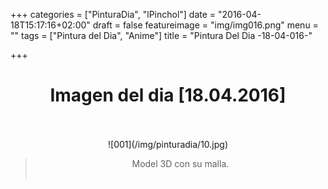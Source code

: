 +++
categories = ["PinturaDia", "lPinchol"]
date = "2016-04-18T15:17:16+02:00"
draft = false
featureimage = "img/img016.png"
menu = ""
tags = ["Pintura del Dia", "Anime"]
title = "Pintura Del Dia -18-04-016-"

+++

# <center>Imagen del dia [18.04.2016]</center></br>
<center>![001](/img/pinturadia/10.jpg)</center>

> <center>Model 3D con su malla.</center></br>